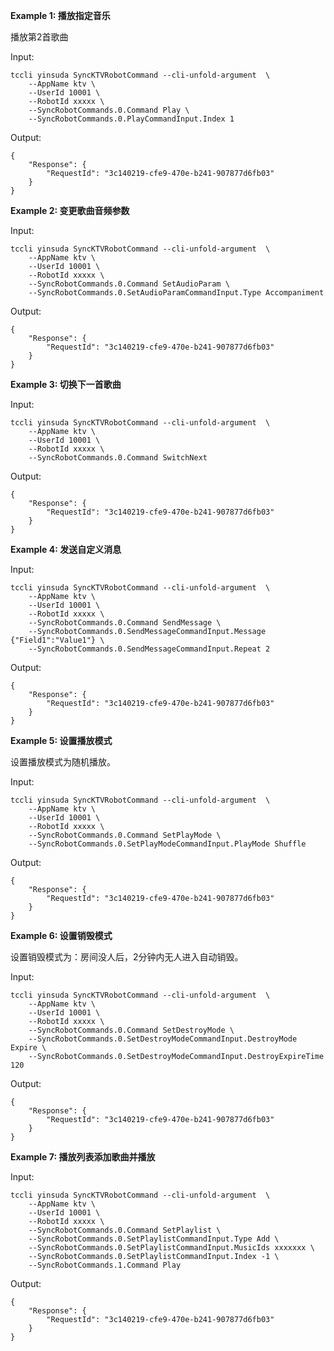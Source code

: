 **Example 1: 播放指定音乐**

播放第2首歌曲

Input: 

```
tccli yinsuda SyncKTVRobotCommand --cli-unfold-argument  \
    --AppName ktv \
    --UserId 10001 \
    --RobotId xxxxx \
    --SyncRobotCommands.0.Command Play \
    --SyncRobotCommands.0.PlayCommandInput.Index 1
```

Output: 
```
{
    "Response": {
        "RequestId": "3c140219-cfe9-470e-b241-907877d6fb03"
    }
}
```

**Example 2: 变更歌曲音频参数**



Input: 

```
tccli yinsuda SyncKTVRobotCommand --cli-unfold-argument  \
    --AppName ktv \
    --UserId 10001 \
    --RobotId xxxxx \
    --SyncRobotCommands.0.Command SetAudioParam \
    --SyncRobotCommands.0.SetAudioParamCommandInput.Type Accompaniment
```

Output: 
```
{
    "Response": {
        "RequestId": "3c140219-cfe9-470e-b241-907877d6fb03"
    }
}
```

**Example 3: 切换下一首歌曲**



Input: 

```
tccli yinsuda SyncKTVRobotCommand --cli-unfold-argument  \
    --AppName ktv \
    --UserId 10001 \
    --RobotId xxxxx \
    --SyncRobotCommands.0.Command SwitchNext
```

Output: 
```
{
    "Response": {
        "RequestId": "3c140219-cfe9-470e-b241-907877d6fb03"
    }
}
```

**Example 4: 发送自定义消息**



Input: 

```
tccli yinsuda SyncKTVRobotCommand --cli-unfold-argument  \
    --AppName ktv \
    --UserId 10001 \
    --RobotId xxxxx \
    --SyncRobotCommands.0.Command SendMessage \
    --SyncRobotCommands.0.SendMessageCommandInput.Message {"Field1":"Value1"} \
    --SyncRobotCommands.0.SendMessageCommandInput.Repeat 2
```

Output: 
```
{
    "Response": {
        "RequestId": "3c140219-cfe9-470e-b241-907877d6fb03"
    }
}
```

**Example 5: 设置播放模式**

设置播放模式为随机播放。

Input: 

```
tccli yinsuda SyncKTVRobotCommand --cli-unfold-argument  \
    --AppName ktv \
    --UserId 10001 \
    --RobotId xxxxx \
    --SyncRobotCommands.0.Command SetPlayMode \
    --SyncRobotCommands.0.SetPlayModeCommandInput.PlayMode Shuffle
```

Output: 
```
{
    "Response": {
        "RequestId": "3c140219-cfe9-470e-b241-907877d6fb03"
    }
}
```

**Example 6: 设置销毁模式**

设置销毁模式为：房间没人后，2分钟内无人进入自动销毁。

Input: 

```
tccli yinsuda SyncKTVRobotCommand --cli-unfold-argument  \
    --AppName ktv \
    --UserId 10001 \
    --RobotId xxxxx \
    --SyncRobotCommands.0.Command SetDestroyMode \
    --SyncRobotCommands.0.SetDestroyModeCommandInput.DestroyMode Expire \
    --SyncRobotCommands.0.SetDestroyModeCommandInput.DestroyExpireTime 120
```

Output: 
```
{
    "Response": {
        "RequestId": "3c140219-cfe9-470e-b241-907877d6fb03"
    }
}
```

**Example 7: 播放列表添加歌曲并播放**



Input: 

```
tccli yinsuda SyncKTVRobotCommand --cli-unfold-argument  \
    --AppName ktv \
    --UserId 10001 \
    --RobotId xxxxx \
    --SyncRobotCommands.0.Command SetPlaylist \
    --SyncRobotCommands.0.SetPlaylistCommandInput.Type Add \
    --SyncRobotCommands.0.SetPlaylistCommandInput.MusicIds xxxxxxx \
    --SyncRobotCommands.0.SetPlaylistCommandInput.Index -1 \
    --SyncRobotCommands.1.Command Play
```

Output: 
```
{
    "Response": {
        "RequestId": "3c140219-cfe9-470e-b241-907877d6fb03"
    }
}
```

